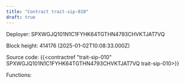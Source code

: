 ```yaml
---
title: "Contract trait-sip-010"
draft: true
---
```

Deployer: SPXWGJQ101N1C1FYHK64TGTHN4793CHVKTJAT7VQ


 



Block height: 414176 (2025-01-02T10:08:33.000Z)

Source code: {{<contractref "trait-sip-010" SPXWGJQ101N1C1FYHK64TGTHN4793CHVKTJAT7VQ trait-sip-010>}}

Functions:


